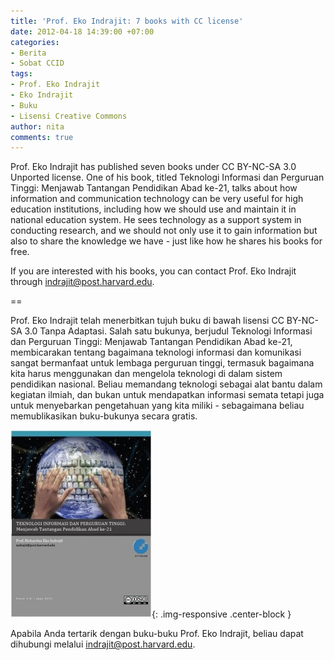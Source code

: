 ```yaml
---
title: 'Prof. Eko Indrajit: 7 books with CC license'
date: 2012-04-18 14:39:00 +07:00
categories:
- Berita
- Sobat CCID
tags:
- Prof. Eko Indrajit
- Eko Indrajit
- Buku
- Lisensi Creative Commons
author: nita
comments: true
---
```


Prof. Eko Indrajit has published seven books under CC BY-NC-SA 3.0 Unported license. One of his book, titled Teknologi Informasi dan Perguruan Tinggi: Menjawab Tantangan Pendidikan Abad ke-21, talks about how information and communication technology can be very useful for high education institutions, including how we should use and maintain it in national education system. He sees technology as a support system in conducting research, and we should not only use it to gain information but also to share the knowledge we have - just like how he shares his books for free. 

If you are interested with his books, you can contact Prof. Eko Indrajit through indrajit@post.harvard.edu.

==

Prof. Eko Indrajit telah menerbitkan tujuh buku di bawah lisensi CC BY-NC-SA 3.0 Tanpa Adaptasi. Salah satu bukunya, berjudul Teknologi Informasi dan Perguruan Tinggi: Menjawab Tantangan Pendidikan Abad ke-21, membicarakan tentang bagaimana teknologi informasi dan komunikasi sangat bermanfaat untuk lembaga perguruan tinggi, termasuk bagaimana kita harus menggunakan dan mengelola teknologi di dalam sistem pendidikan nasional. Beliau memandang teknologi sebagai alat bantu dalam kegiatan ilmiah, dan bukan untuk mendapatkan informasi semata tetapi juga untuk menyebarkan pengetahuan yang kita miliki - sebagaimana beliau memublikasikan buku-bukunya secara gratis.

![TIKPerguruanTinggi-226x300.jpg](/uploads/TIKPerguruanTinggi-226x300.jpg){: .img-responsive .center-block }

Apabila Anda tertarik dengan buku-buku Prof. Eko Indrajit, beliau dapat dihubungi melalui indrajit@post.harvard.edu.
